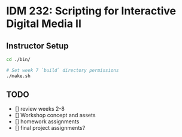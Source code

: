 # IDM 232: Scripting for Interactive Digital Media II

## Instructor Setup

```bash
cd ./bin/

# Set week 7 `build` directory permissions
./make.sh
```

## TODO

- [] review weeks 2-8
- [] Workshop concept and assets
- [] homework assignments
- [] final project assignments?
